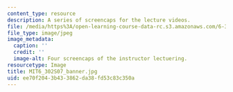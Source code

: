 ```yaml
---
content_type: resource
description: A series of screencaps for the lecture videos.
file: /media/https%3A/open-learning-course-data-rc.s3.amazonaws.com/6-302-feedback-systems-spring-2007/ee70f2043b433862da38fd53c83c350a_MIT6_302_S07_banner.jpg
file_type: image/jpeg
image_metadata:
  caption: ''
  credit: ''
  image-alt: Four screencaps of the instructor lectuering.
resourcetype: Image
title: MIT6_302S07_banner.jpg
uid: ee70f204-3b43-3862-da38-fd53c83c350a
---
```

